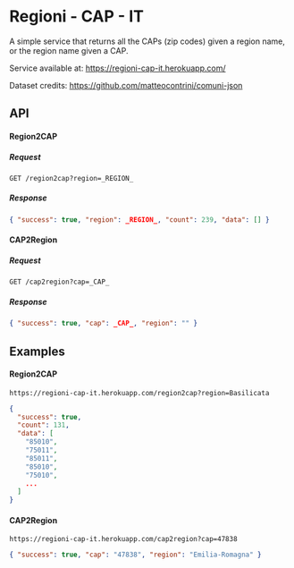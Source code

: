 # Regioni - CAP - IT

A simple service that returns all the CAPs (zip codes) given a region name, or the region name given a CAP.

Service available at: https://regioni-cap-it.herokuapp.com/

Dataset credits: https://github.com/matteocontrini/comuni-json

## API

#### Region2CAP

##### Request

`GET /region2cap?region=_REGION_`

##### Response

```json
{ "success": true, "region": _REGION_, "count": 239, "data": [] }
```

#### CAP2Region

##### Request

`GET /cap2region?cap=_CAP_`

##### Response

```json
{ "success": true, "cap": _CAP_, "region": "" }
```

## Examples

#### Region2CAP

`https://regioni-cap-it.herokuapp.com/region2cap?region=Basilicata`

```json
{
  "success": true,
  "count": 131,
  "data": [
    "85010",
    "75011",
    "85011",
    "85010",
    "75010",
    ...
  ]
}
```

#### CAP2Region

`https://regioni-cap-it.herokuapp.com/cap2region?cap=47838`

```json
{ "success": true, "cap": "47838", "region": "Emilia-Romagna" }
```
